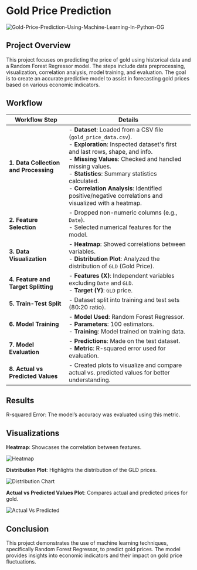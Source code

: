 # Gold Price Prediction

![Gold-Price-Prediction-Using-Machine-Learning-In-Python-OG](https://github.com/user-attachments/assets/3c8bff7b-a2bf-4760-be2f-d81d4731baa5)



## Project Overview

This project focuses on predicting the price of gold using historical data and a Random Forest Regressor model. The steps include data preprocessing, visualization, correlation analysis, model training, and evaluation. The goal is to create an accurate predictive model to assist in forecasting gold prices based on various economic indicators.

## Workflow


| **Workflow Step**              | **Details**                                                                                                                                   |
|--------------------------------|-----------------------------------------------------------------------------------------------------------------------------------------------|
| **1. Data Collection and Processing** | - **Dataset**: Loaded from a CSV file (`gold_price_data.csv`).<br>- **Exploration**: Inspected dataset's first and last rows, shape, and info.<br>- **Missing Values**: Checked and handled missing values.<br>- **Statistics**: Summary statistics calculated.<br>- **Correlation Analysis**: Identified positive/negative correlations and visualized with a heatmap. |
| **2. Feature Selection**       | - Dropped non-numeric columns (e.g., `Date`).<br>- Selected numerical features for the model.                                                 |
| **3. Data Visualization**      | - **Heatmap**: Showed correlations between variables.<br>- **Distribution Plot**: Analyzed the distribution of `GLD` (Gold Price).            |
| **4. Feature and Target Splitting** | - **Features (X)**: Independent variables excluding `Date` and `GLD`.<br>- **Target (Y)**: `GLD` price.                                     |
| **5. Train-Test Split**        | - Dataset split into training and test sets (80:20 ratio).                                                                                   |
| **6. Model Training**          | - **Model Used**: Random Forest Regressor.<br>- **Parameters**: 100 estimators.<br>- **Training**: Model trained on training data.            |
| **7. Model Evaluation**        | - **Predictions**: Made on the test dataset.<br>- **Metric**: R-squared error used for evaluation.                                            |
| **8. Actual vs Predicted Values** | - Created plots to visualize and compare actual vs. predicted values for better understanding.                                                |



## Results

R-squared Error: The model’s accuracy was evaluated using this metric.

## Visualizations

**Heatmap**: Showcases the correlation between features.

![Heatmap](https://github.com/user-attachments/assets/73009cd1-840d-407a-9ab0-a34da1b9b7d0)



**Distribution Plot**: Highlights the distribution of the GLD prices.

![Distribution Chart](https://github.com/user-attachments/assets/4d42878f-416b-4e68-9fe4-1b05805ee809)


**Actual vs Predicted Values Plot**: Compares actual and predicted prices for gold.

![Actual Vs Predicted](https://github.com/user-attachments/assets/8bec023f-58bc-44f8-9103-340ae1158210)



## Conclusion

This project demonstrates the use of machine learning techniques, specifically Random Forest Regressor, to predict gold prices. The model provides insights into economic indicators and their impact on gold price fluctuations.

